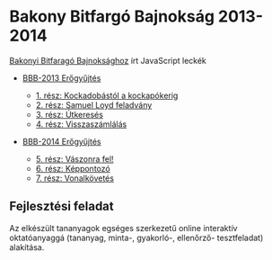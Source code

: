 # Bakony Bitfargó Bajnokság 2013-2014
[Bakonyi Bitfaragó Bajnoksághoz](https://verseny.mik.uni-pannon.hu/) írt JavaScript leckék

* [BBB-2013 Erőgyűjtés](https://verseny2013.mik.uni-pannon.hu/index.php/bemelegites-menu-2013.html)
  * [1. rész: Kockadobástól a kockapókerig](https://verseny2013.mik.uni-pannon.hu/jsverseny/jscourse/index.php)
  * [2. rész: Samuel Loyd feladvány](https://verseny2013.mik.uni-pannon.hu/jsverseny/jscourse/js2.php)
  * [3. rész: Útkeresés](https://verseny2013.mik.uni-pannon.hu/jsverseny/jscourse/js3.php)
  * [4. rész: Visszaszámlálás](https://verseny2013.mik.uni-pannon.hu/jsverseny/jscourse/js4.php)
  
* [BBB-2014 Erőgyűjtés](https://verseny2014.mik.uni-pannon.hu/index.php?option=com_content&view=article&id=126&Itemid=420)
  * [5. rész: Vászonra fel!](https://verseny2014.mik.uni-pannon.hu/jsverseny2014/js5.php)
  * [6. rész: Képpontozó](https://verseny2014.mik.uni-pannon.hu/jsverseny2014/js6.php)
  * [7. rész: Vonalkövetés](https://verseny2014.mik.uni-pannon.hu/jsverseny2014/js7.php)
  
## Fejlesztési feladat

Az elkészült tananyagok egséges szerkezetű online interaktív oktatóanyaggá (tananyag, minta-, gyakorló-, ellenőrző- tesztfeladat) alakítása.


